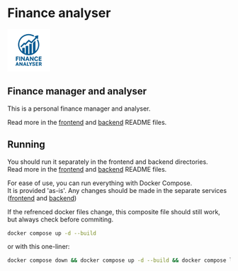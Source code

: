 # Finance analyser

![Logo](./frontend/src/icons/logo_96x96.png)


## Finance manager and analyser

This is a personal finance manager and analyser.

Read more in the [frontend](./frontend/README.md) and [backend](./backend/README.md) README files.

## Running

You should run it separately in the frontend and backend directories.  
Read more in the [frontend](./frontend/README.md) and [backend](./backend/README.md) README files.

For ease of use, you can run everything with Docker Compose.  
It is provided 'as-is'. Any changes should be made in the separate services ([frontend](./frontend/README.md) and [backend](./backend/README.md))

If the refrenced docker files change, this composite file should still work, but always check before commiting.

```bash
docker compose up -d --build
```

or with this one-liner:

```bash
docker compose down && docker compose up -d --build && docker compose logs frontend backend -f
```